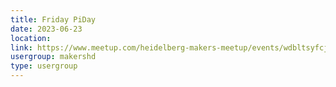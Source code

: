 ```yaml
---
title: Friday PiDay
date: 2023-06-23
location: 
link: https://www.meetup.com/heidelberg-makers-meetup/events/wdbltsyfcjbfc/
usergroup: makershd
type: usergroup
---
```

